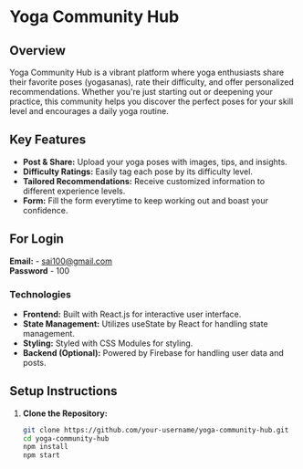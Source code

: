 # Yoga Community Hub

## Overview

Yoga Community Hub is a vibrant platform where yoga enthusiasts share their favorite poses (yogasanas), rate their difficulty, and offer personalized recommendations. Whether you're just starting out or deepening your practice, this community helps you discover the perfect poses for your skill level and encourages a daily yoga routine.

## Key Features

- **Post & Share:** Upload your yoga poses with images, tips, and insights.
- **Difficulty Ratings:** Easily tag each pose by its difficulty level.
- **Tailored Recommendations:** Receive customized information to different experience levels.
- **Form:** Fill the form everytime to keep working out and boast your confidence.
 
## For Login
**Email:** - sai100@gmail.com <br/>
**Password** - 100

### Technologies
- **Frontend:** Built with React.js for interactive user interface.
- **State Management:** Utilizes useState by React for handling state management.
- **Styling:** Styled with CSS Modules for styling.
- **Backend (Optional):** Powered by Firebase for handling user data and posts.

## Setup Instructions

1. **Clone the Repository:**
   ```bash
   git clone https://github.com/your-username/yoga-community-hub.git
   cd yoga-community-hub
   npm install
   npm start
   ```
   
   


   
